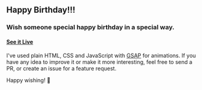 ## Happy Birthday!!!

### Wish someone special happy birthday in a special way.

#### [See it Live](https://dennis19283.github.io/Birthday.github.io/)


I've used plain HTML, CSS and JavaScript with [GSAP](https://greensock.com/gsap) for animations.
If you have any idea to improve it or make it more interesting, feel free to send a PR, or create an issue for a feature request.

Happy wishing! 🎉
